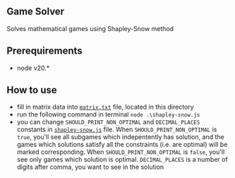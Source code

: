 ## Game Solver
Solves mathematical games using Shapley-Snow method

## Prerequirements
- node v20.*

## How to use
- fill in matrix data into [`matrix.txt`](matrix.txt) file, located in this directory
- run the following command in terminal `node .\shapley-snow.js`
- you can change `SHOULD_PRINT_NON_OPTIMAL` and `DECIMAL_PLACES` constants in [`shapley-snow.js`](shapley-snow.js) file.
When `SHOULD_PRINT_NON_OPTIMAL` is `true`, you'll see all subgames which indepentently has solution, and the games which
solutions satisfy all the constraints (i.e. are optimal) will be marked corresponding.
When `SHOULD_PRINT_NON_OPTIMAL` is `false`, you'll see only games which solution is optimal.
`DECIMAL_PLACES` is a number of digits after comma, you want to see in the solution
